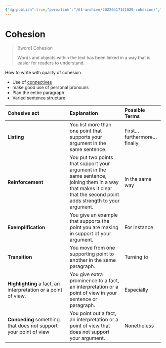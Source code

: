 ```yaml
---
{"dg-publish":true,"permalink":"/61-archive/20220417141029-cohesion/","dgHomeLink":true,"dgPassFrontmatter":false}
---
```



# Cohesion

> [!word] Cohesion
>
> Words and objects within the text has been linked in a way that is easier for readers to understand.

How to write with quality of cohesion

- Use of [connectives](connectives)
- make good use of personal pronouns
- Plan the entire paragraph
- Varied sentence structure

| Cohesive act                                                     | Explanation                                                                                                                                                         | Possible Terms            |
| :--------------------------------------------------------------- | :------------------------------------------------------------------------------------------------------------------------------------------------------------------ | :------------------------ |
| **Listing**                                                      | You list more than one point that supports your argument in the same sentence.                                                                                      | First…furthermore…finally |
| **Reinforcement**                                                | You put two points that support your argument in the same sentence, joining them in a way that makes it clear that the second point adds strength to your argument. | In the same way           |
| **Exemplification**                                              | You give an example that supports the point you are making in support of your argument.                                                                             | For instance              |
| **Transition**                                                   | You move from one supporting point to another in the same paragraph.                                                                                                | Turning to                |
| **Highlighting** a fact, an interpretation or a point of view.   | You give extra prominence to a fact, an interpretation or a point of view in your sentence or paragraph.                                                            | Especially                |
| **Conceding** something that does not support your point of view | You point out a fact, an interpretation or a point of view that does not support your argument.                                                                     | Nonetheless               |
